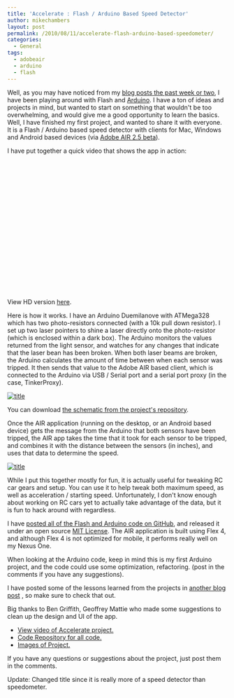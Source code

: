 ```yaml
---
title: 'Accelerate : Flash / Arduino Based Speed Detector'
author: mikechambers
layout: post
permalink: /2010/08/11/accelerate-flash-arduino-based-speedometer/
categories:
  - General
tags:
  - adobeair
  - arduino
  - flash
---
```


Well, as you may have noticed from my [blog posts the past week or two][1], I have been playing around with Flash and [Arduino][2]. I have a ton of ideas and projects in mind, but wanted to start on something that wouldn't be too overwhelming, and would give me a good opportunity to learn the basics. Well, I have finished my first project, and wanted to share it with everyone. It is a Flash / Arduino based speed detector with clients for Mac, Windows and Android based devices (via [Adobe AIR 2.5 beta][3]).

I have put together a quick video that shows the app in action:  
<!--more-->

<object width="400" height="300"><param name="allowfullscreen" value="true" /><param name="allowscriptaccess" value="always" /><param name="movie" value="http://vimeo.com/moogaloop.swf?clip_id=14053460&amp;server=vimeo.com&amp;show_title=1&amp;show_byline=1&amp;show_portrait=1&amp;color=&amp;fullscreen=1&amp;autoplay=0&amp;loop=0" /><embed src="http://vimeo.com/moogaloop.swf?clip_id=14053460&amp;server=vimeo.com&amp;show_title=1&amp;show_byline=1&amp;show_portrait=1&amp;color=&amp;fullscreen=1&amp;autoplay=0&amp;loop=0" type="application/x-shockwave-flash" allowfullscreen="true" allowscriptaccess="always" width="400" height="300"></embed></object>

View HD version [here][4].

Here is how it works. I have an Arduino Duemilanove with ATMega328 which has two photo-resistors connected (with a 10k pull down resistor). I set up two laser pointers to shine a laser directly onto the photo-resistor (which is enclosed within a dark box). The Arduino monitors the values returned from the light sensor, and watches for any changes that indicate that the laser bean has been broken. When both laser beams are broken, the Arduino calculates the amount of time between when each sensor was tripped. It then sends that value to the Adobe AIR based client, which is connected to the Arduino via USB / Serial port and a serial port proxy (in the case, TinkerProxy).

[![title](http://farm5.static.flickr.com/4143/4884468886_c93a9daae1.jpg)](http://www.flickr.com/photos/mikechambers/4884468886/)

You can download [the schematic from the project's repository][6].

Once the AIR application (running on the desktop, or an Android based device) gets the message from the Arduino that both sensors have been tripped, the AIR app takes the time that it took for each sensor to be tripped, and combines it with the distance between the sensors (in inches), and uses that data to determine the speed.

[![title](http://farm5.static.flickr.com/4134/4884434876_ae2fa2dc45.jpg)](http://www.flickr.com/photos/mikechambers/4884434876/)

While I put this together mostly for fun, it is actually useful for tweaking RC car gears and setup. You can use it to help tweak both maximum speed, as well as acceleration / starting speed. Unfortunately, I don't know enough about working on RC cars yet to actually take advantage of the data, but it is fun to hack around with regardless.

I have [posted all of the Flash and Arduino code on GitHub][8], and released it under an open source [MIT License][9]. The AIR application is built using Flex 4, and although Flex 4 is not optimized for mobile, it performs really well on my Nexus One.

When looking at the Arduino code, keep in mind this is my first Arduino project, and the code could use some optimization, refactoring. (post in the comments if you have any suggestions).

I have posted some of the lessons learned from the projects in [another blog post][10] , so make sure to check that out.

Big thanks to Ben Griffith, Geoffrey Mattie who made some suggestions to clean up the design and UI of the app.

*   [View video of Accelerate project.][11]
*   [Code Repository for all code.][8]
*   [Images of Project.][12]

If you have any questions or suggestions about the project, just post them in the comments.

Update: Changed title since it is really more of a speed detector than speedometer.

 [1]: http://www.mikechambers.com/blog/tag/arduino/
 [2]: http://www.arduino.cc
 [3]: https://prerelease.adobe.com/callout/default.html?callid={AEF64EB4-A977-4317-909A-14AD8014BA21}
 [4]: http://vimeo.com/14053460?hd=1
 [5]: http://www.flickr.com/photos/mikechambers/4884468886/ "Untitled by mike.chambers, on Flickr"
 [6]: http://github.com/mikechambers/Accelerate/tree/master/src/arduino/eagle/
 [7]: http://www.flickr.com/photos/mikechambers/4884434876/ "Accelerate Screenshot by mike.chambers, on Flickr"
 [8]: http://github.com/mikechambers/Accelerate
 [9]: http://www.opensource.org/licenses/mit-license.php
 [10]: http://www.mikechambers.com/blog/2010/08/06/flash-arduino-tips-tricks-and-gotchas/
 [11]: http://vimeo.com/14053460
 [12]: http://www.flickr.com/photos/mikechambers/sets/72157624582669047/
